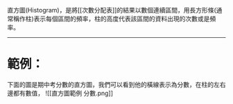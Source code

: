 直方圖(Histogram)，是將[[次數分配表]]的結果以數個連續區間，用長方形條(通常稱作柱)表示每個區間的頻率，柱的高度代表該區間的資料出現的次數或是頻率。
- - -
# 範例：
下面的圖是期中考分數的直方圖，我們可以看到他的橫線表示為分數，在柱的左右邊都有數值，
![[直方圖範例 分數.png]]